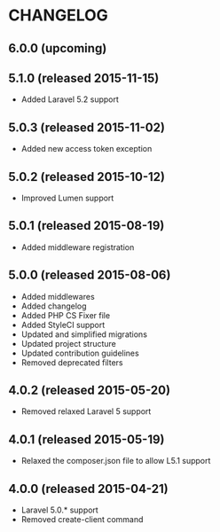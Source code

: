 # CHANGELOG

## 6.0.0 (upcoming)

## 5.1.0 (released 2015-11-15)

- Added Laravel 5.2 support

## 5.0.3 (released 2015-11-02)

- Added new access token exception

## 5.0.2 (released 2015-10-12)

- Improved Lumen support

## 5.0.1 (released 2015-08-19)

- Added middleware registration

## 5.0.0 (released 2015-08-06)

- Added middlewares
- Added changelog
- Added PHP CS Fixer file
- Added StyleCI support
- Updated and simplified migrations
- Updated project structure
- Updated contribution guidelines
- Removed deprecated filters

## 4.0.2 (released 2015-05-20)

- Removed relaxed Laravel 5 support

## 4.0.1 (released 2015-05-19)

- Relaxed the composer.json file to allow L5.1 support

## 4.0.0 (released 2015-04-21)

- Laravel 5.0.* support
- Removed create-client command
